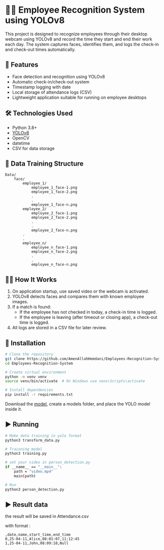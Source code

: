 # 🧑‍💻 Employee Recognition System using YOLOv8

This project is designed to recognize employees through their desktop webcam using YOLOv8 and record the time they start and end their work each day. The system captures faces, identifies them, and logs the check-in and check-out times automatically.

## 🚀 Features

- Face detection and recognition using YOLOv8
- Automatic check-in/check-out system
- Timestamp logging with date
- Local storage of attendance logs (CSV)
- Lightweight application suitable for running on employee desktops

## 🛠️ Technologies Used

- Python 3.8+
- [YOLOv8](https://github.com/ultralytics/ultralytics)
- OpenCV
- datetime
- CSV for data storage


## 📁 Data Training Structure
```
Data/
    face/
        employee_1/
            employee_1_face-1.png
            employee_1_face-2.png
            .
            .
            employee_1_face-n.png
        employee_2/
            employee_2_face-1.png
            employee_2_face-2.png
            .
            .
            employee_2_face-n.png
        .
        .
        employee_n/
            employee_n_face-1.png
            employee_n_face-2.png
            .
            .
            employee_n_face-n.png
```

## 🧑‍💼 How It Works

1. On application startup, use saved video or the webcam is activated.
2. YOLOv8 detects faces and compares them with known employee images.
3. If a match is found:
   - If the employee has not checked in today, a check-in time is logged.
   - If the employee is leaving (after timeout or closing app), a check-out time is logged.
4. All logs are stored in a CSV file for later review.

## 🔧 Installation

```bash
# Clone the repository
git clone https://github.com/AmenAllahHemdani/Employees-Recognition-System.git
cd Employees-Recognition-System

# Create virtual environment
python -m venv venv
source venv/bin/activate  # On Windows use venv\Scripts\activate

# Install dependencies
pip install -r requirements.txt

```
Download the [model](https://huggingface.co/Ultralytics/YOLOv8), create a models folder, and place the YOLO model inside it.

## ▶️ Running

```bash
# Make data training in yolo format
python3 transform_data.py

# Trainning model
python3 training.py

# set your video in person_detection.py
if __name__ == "__main__":
    path = "video.mp4"
    main(path)

# Run
python3 person_detection.py

```

## ▶️ Result data
the result will be saved in Attendance.csv

with format :
```csv
,date,name,start_time,end_time
0,25-04-11,Alice,08:01:07,11:12:45
1,25-04-11,John,08:09:10,Null
```



